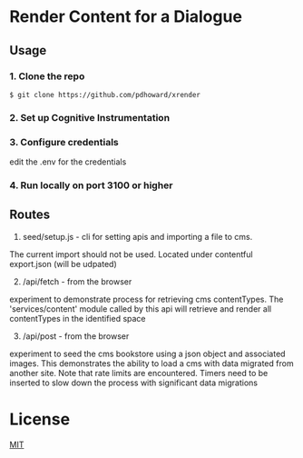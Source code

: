 
# Render Content for a Dialogue

## Usage

### 1. Clone the repo
```
$ git clone https://github.com/pdhoward/xrender
```

### 2. Set up Cognitive Instrumentation 

### 3. Configure credentials
edit the .env for the credentials

### 4. Run locally on port 3100 or higher

## Routes

1. seed/setup.js - cli for setting apis and importing a file to cms. 

The current import should not be used. Located under contentful export.json (will be udpated)

2. /api/fetch - from the browser

experiment to demonstrate process for retrieving cms contentTypes. The 'services/content' module called by this api will retrieve and render all contentTypes in the identified space

3. /api/post - from the browser

experiment to seed the cms bookstore using a json object and associated images. This demonstrates the ability to load a cms with data migrated from another site. Note that rate limits are encountered. Timers need to be inserted to slow down the process with significant data migrations



# License
[MIT](LICENSE)
